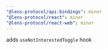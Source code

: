 ```yaml
---
"@lens-protocol/api-bindings": minor
"@lens-protocol/react": minor
"@lens-protocol/react-web": minor
---
```


adds `useNotInterestedToggle` hook
